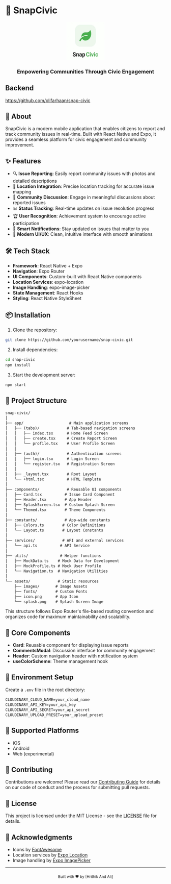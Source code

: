 # 🌟 SnapCivic

<div align="center">
  <img src="./assets/images/appIcon.png" alt="SnapCivic Logo" width="120px" />
  <h3>Empowering Communities Through Civic Engagement</h3>
</div>

## Backend

https://github.com/olifarhaan/snap-civic

## 📱 About

SnapCivic is a modern mobile application that enables citizens to report and track community issues in real-time. Built with React Native and Expo, it provides a seamless platform for civic engagement and community improvement.

## ✨ Features

- 🔍 **Issue Reporting**: Easily report community issues with photos and detailed descriptions
- 📍 **Location Integration**: Precise location tracking for accurate issue mapping
- 💬 **Community Discussion**: Engage in meaningful discussions about reported issues
- 📊 **Status Tracking**: Real-time updates on issue resolution progress
- 🏆 **User Recognition**: Achievement system to encourage active participation
- 🔔 **Smart Notifications**: Stay updated on issues that matter to you
- 🎨 **Modern UI/UX**: Clean, intuitive interface with smooth animations

## 🛠️ Tech Stack

- **Framework**: React Native + Expo
- **Navigation**: Expo Router
- **UI Components**: Custom-built with React Native components
- **Location Services**: expo-location
- **Image Handling**: expo-image-picker
- **State Management**: React Hooks
- **Styling**: React Native StyleSheet

## 📦 Installation

1. Clone the repository:

```bash
git clone https://github.com/yourusername/snap-civic.git
```

2. Install dependencies:

```bash
cd snap-civic
npm install
```

3. Start the development server:

```bash
npm start
```

## 📁 Project Structure

```
snap-civic/
│
├── app/                    # Main application screens
│   ├── (tabs)/            # Tab-based navigation screens
│   │   ├── index.tsx      # Home Feed Screen
│   │   ├── create.tsx     # Create Report Screen
│   │   └── profile.tsx    # User Profile Screen
│   │
│   ├── (auth)/            # Authentication screens
│   │   ├── login.tsx      # Login Screen
│   │   └── register.tsx   # Registration Screen
│   │
│   ├── _layout.tsx        # Root Layout
│   └── +html.tsx          # HTML Template
│
├── components/            # Reusable UI components
│   ├── Card.tsx          # Issue Card Component
│   ├── Header.tsx        # App Header
│   ├── SplashScreen.tsx  # Custom Splash Screen
│   └── Themed.tsx        # Theme Components
│
├── constants/            # App-wide constants
│   ├── Colors.ts        # Color Definitions
│   └── Layout.ts        # Layout Constants
│
├── services/            # API and external services
│   └── api.ts          # API Service
│
├── utils/              # Helper functions
│   ├── MockData.ts    # Mock Data for Development
│   ├── MockProfile.ts # Mock User Profile
│   └── Navigation.ts  # Navigation Utilities
│
└── assets/            # Static resources
    ├── images/       # Image Assets
    ├── fonts/        # Custom Fonts
    ├── icon.png      # App Icon
    └── splash.png    # Splash Screen Image
```

This structure follows Expo Router's file-based routing convention and organizes code for maximum maintainability and scalability.

## 🎯 Core Components

- **Card**: Reusable component for displaying issue reports
- **CommentsModal**: Discussion interface for community engagement
- **Header**: Custom navigation header with notification system
- **useColorScheme**: Theme management hook

## 🔐 Environment Setup

Create a `.env` file in the root directory:

```
CLOUDINARY_CLOUD_NAME=your_cloud_name
CLOUDINARY_API_KEY=your_api_key
CLOUDINARY_API_SECRET=your_api_secret
CLOUDINARY_UPLOAD_PRESET=your_upload_preset
```

## 📱 Supported Platforms

- iOS
- Android
- Web (experimental)

## 🤝 Contributing

Contributions are welcome! Please read our [Contributing Guide](CONTRIBUTING.md) for details on our code of conduct and the process for submitting pull requests.

## 📄 License

This project is licensed under the MIT License - see the [LICENSE](LICENSE) file for details.

## 🙏 Acknowledgments

- Icons by [FontAwesome](https://fontawesome.com)
- Location services by [Expo Location](https://docs.expo.dev/versions/latest/sdk/location/)
- Image handling by [Expo ImagePicker](https://docs.expo.dev/versions/latest/sdk/imagepicker/)

---

<div align="center">
  <sub>Built with ❤️ by [Hrithik And Ali]</sub>
</div>
